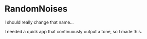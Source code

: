 RandomNoises
============

I should really change that name...

I needed a quick app that continuously output a tone, so I made this.
